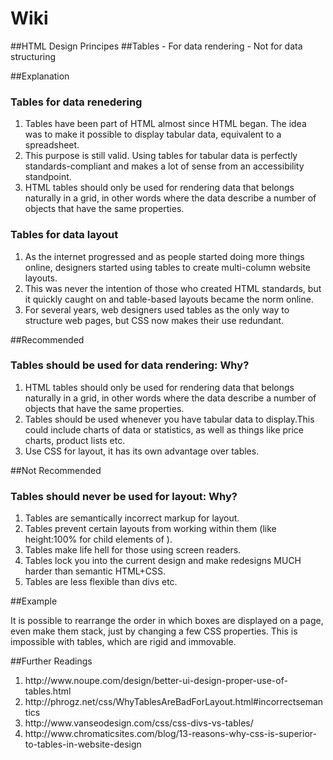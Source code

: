 # Wiki
##HTML Design Principes
##Tables - For data rendering - Not for data structuring

##Explanation

<h3>Tables for data renedering</h2>
<ol> 
<li>Tables have been part of HTML almost since HTML began. The idea was to make it possible to display tabular data, equivalent to a spreadsheet. </li>
 <li>This purpose is still valid. Using tables for tabular data is perfectly standards-compliant and makes a lot of sense from an accessibility standpoint.</li> 
 <li>HTML tables should only be used for rendering data that belongs naturally in a grid, in other words where the data describe a number of objects that have the same properties. </li>
</ol>

<h3>Tables for data layout</h3>
<ol>
<li>As the internet progressed and as people started doing more things online, designers started using tables to create multi-column website layouts.</li>
<li>This was never the intention of those who created HTML standards, but it quickly caught on and table-based layouts became the norm online.</li>
<li>For several years, web designers used tables as the only way to structure web pages, but CSS now makes their use redundant.</li>
</ol>

##Recommended

<h3>Tables should be used for data rendering: Why? </h3>
<ol>
<li>HTML tables should only be used for rendering data that belongs naturally in a grid, in other words where the data describe a number of objects that have the same properties.</li>
<li>Tables should be used whenever you have tabular data to display.This could include charts of data or statistics, as well as things like price charts, product lists etc.</li>
<li>Use CSS for layout, it has its own advantage over tables.</li>
</ol>

##Not Recommended
<h3>Tables should never be used for layout: Why?</h3>
<ol><li>Tables are semantically incorrect markup for layout.</li>
<li>Tables prevent certain layouts from working within them (like height:100% for child elements of <td>).</li>
<li>Tables make life hell for those using screen readers.</li>
<li>Tables lock you into the current design and make redesigns MUCH harder than semantic HTML+CSS.</li>
<li>Tables are less flexible than divs etc.</li>
</ol>

##Example 
<p>It is possible to rearrange the order in which boxes are displayed on a page, even make them stack, just by changing a few CSS properties. This is impossible with tables, which are rigid and immovable.</p>



##Further Readings
<ol>
<li>http://www.noupe.com/design/better-ui-design-proper-use-of-tables.html</li>

<li>http://phrogz.net/css/WhyTablesAreBadForLayout.html#incorrectsemantics</li>

<li>http://www.vanseodesign.com/css/css-divs-vs-tables/</li>

<li>http://www.chromaticsites.com/blog/13-reasons-why-css-is-superior-to-tables-in-website-design</li>
</ol>

